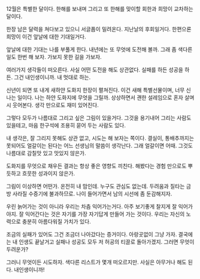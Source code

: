 
12월은 특별한 달이다.
한해를 보내며 그리고 또 한해를 맞이할
회한과 희망이 교차하는 달이다.

한장 남은 달력을 쳐다보고 있으니
서글픔이 밀려온다. 지난날의 후회일거다.
한편으론 희망이 
이건 앞날에 대한 기대일거다.

앞날에 대한 기대는 나를 부풀게 한다.
내년에는 또 무엇에 도전해 볼까.
그래 좀 색다른 일도 한번 해 보자. 가보지 못한 길을 가보자.

여러가지 생각들이 떠오른다.
사실 어떤 도전을 해도 상관없다. 실패를 하든 성공을 하든.
그건 내인생이니까. 내 멋대로 하는.
 
신년이 되면 또 내게 새하얀 도화지 한장이 펼쳐진다. 
이건 새해 특별선물이며, 너무 신나는 일이다.
나는 하얀 도화지에 무엇을 그릴까. 상상하면서
괜한 설레임으로 혼자 살며시 웃어본다.
생각 만으로도 재미 있어진다.

그렇다 모두가 나름대로 그리고 싶은 그림이 있을거다.
그것을 용기내어 그리는 사람도 있을테고, 
마음 한구석에 조용히 묻어 두는 사람도 있다.

내 생각은, 잘 그리지 못해도 상관 없고, 시도는 해 보자는 쪽이다.
결실이, 통배추까지는 못되어도 얼갈이는 된다는 어느 선생님의 말씀이 생각난다.
그래 얼갈이면 어때. 그것도 나름대로 감칠맛 있고 맛있지 않은가.

도화지를 무엇으로 채우든 결과는 항상 좋은 영향도 끼친다.
해봤다는 경험 만으로도 뿌듯하고 흐뭇한 성과이지 않은가.

그림이 이상하면 어떤가. 온전히 내 맘인데. 누구도 관심도 없는데.
두려움과 질타는 금방 사라질 수증기에 불과하므로.
나이 들어가면서 남의 시선에 좀 둔감해지자.

우린 늙어가는 것이 아니라 우리는 차츰 익어가는거다.
아주 보기좋게 찰지게 잘 익어가야지.
잘 익어간다는 것은 자기를 가장 자기답게 만들어 가는 것이다.
우리는 자신의 노력으로 충분히 아름다워질 가치가 있다.

조금의 실패가 있어도 그건 조금더 나아갔다는 증거이다. 아랑곳없이 그냥 가자.
결국에는 내 인생도 끝날거고 실패나 성공도 모두 저 허공의 티끌로 돌아가겠지.
그러면 무엇이 두려운가?

그러니 무엇이든 시도하자.
색다른 리스트가 몇개 떠오르지만.
사실은 아무거나 해도 된다.
내인생이니까!
  